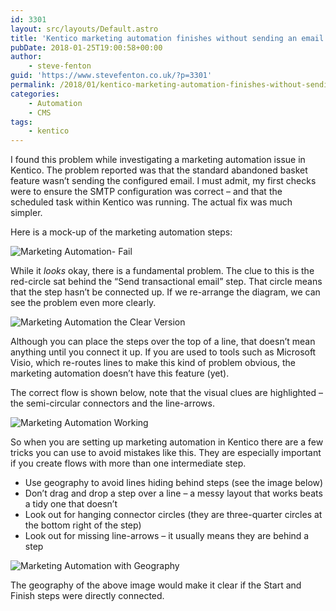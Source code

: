 ```yaml
---
id: 3301
layout: src/layouts/Default.astro
title: 'Kentico marketing automation finishes without sending an email'
pubDate: 2018-01-25T19:00:58+00:00
author:
    - steve-fenton
guid: 'https://www.stevefenton.co.uk/?p=3301'
permalink: /2018/01/kentico-marketing-automation-finishes-without-sending-email/
categories:
    - Automation
    - CMS
tags:
    - kentico
---
```


I found this problem while investigating a marketing automation issue in Kentico. The problem reported was that the standard abandoned basket feature wasn’t sending the configured email. I must admit, my first checks were to ensure the SMTP configuration was correct – and that the scheduled task within Kentico was running. The actual fix was much simpler.

Here is a mock-up of the marketing automation steps:

![Marketing Automation- Fail](https://www.stevefenton.co.uk/wp-content/uploads/2018/01/marketing-automation.png)

While it *looks* okay, there is a fundamental problem. The clue to this is the red-circle sat behind the “Send transactional email” step. That circle means that the step hasn’t be connected up. If we re-arrange the diagram, we can see the problem even more clearly.

![Marketing Automation the Clear Version](https://www.stevefenton.co.uk/wp-content/uploads/2018/01/marketing-automation-clear-issue.png)

Although you can place the steps over the top of a line, that doesn’t mean anything until you connect it up. If you are used to tools such as Microsoft Visio, which re-routes lines to make this kind of problem obvious, the marketing automation doesn’t have this feature (yet).

The correct flow is shown below, note that the visual clues are highlighted – the semi-circular connectors and the line-arrows.

![Marketing Automation Working](https://www.stevefenton.co.uk/wp-content/uploads/2018/01/marketing-automation-working.png)

So when you are setting up marketing automation in Kentico there are a few tricks you can use to avoid mistakes like this. They are especially important if you create flows with more than one intermediate step.

- Use geography to avoid lines hiding behind steps (see the image below)
- Don’t drag and drop a step over a line – a messy layout that works beats a tidy one that doesn’t
- Look out for hanging connector circles (they are three-quarter circles at the bottom right of the step)
- Look out for missing line-arrows – it usually means they are behind a step

![Marketing Automation with Geography](https://www.stevefenton.co.uk/wp-content/uploads/2018/01/marketing-automation-geography.png)

The geography of the above image would make it clear if the Start and Finish steps were directly connected.